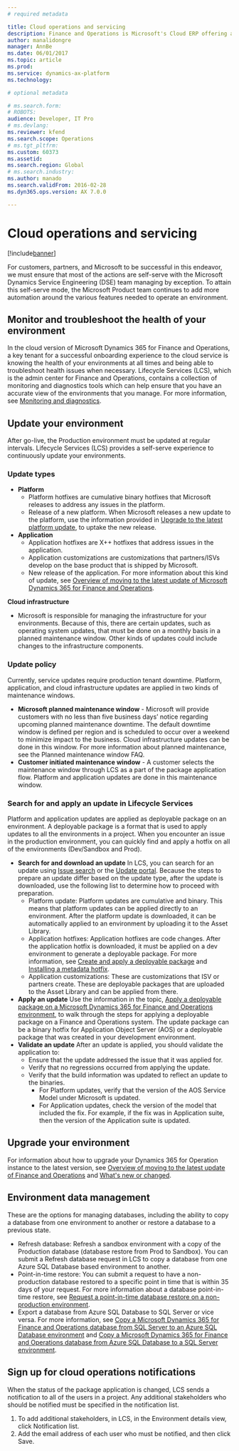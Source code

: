 ```yaml
---
# required metadata

title: Cloud operations and servicing
description: Finance and Operations is Microsoft's Cloud ERP offering as a managed service. This means that Microsoft is responsible for managing and operating the production environments. Microsoft’s Dynamics Service Engineering team is available 24 hours a day, 7 days a week, and 365 days a year to operate and manage our customers' production systems. 
author: manalidongre
manager: AnnBe
ms.date: 06/01/2017
ms.topic: article
ms.prod: 
ms.service: dynamics-ax-platform
ms.technology: 

# optional metadata

# ms.search.form: 
# ROBOTS: 
audience: Developer, IT Pro
# ms.devlang: 
ms.reviewer: kfend
ms.search.scope: Operations
# ms.tgt_pltfrm: 
ms.custom: 60373
ms.assetid: 
ms.search.region: Global
# ms.search.industry: 
ms.author: manado
ms.search.validFrom: 2016-02-28
ms.dyn365.ops.version: AX 7.0.0

---
```

# Cloud operations and servicing

[!include[banner](../includes/banner.md)]

For customers, partners, and Microsoft to be successful in this endeavor, we must ensure that most of the actions are self-serve with the Microsoft Dynamics Service Engineering (DSE) team managing by exception. To attain this self-serve mode, the Microsoft Product team continues to add more automation around the various features needed to operate an environment.

## Monitor and troubleshoot the health of your environment
In the cloud version of Microsoft Dynamics 365 for Finance and Operations, a key tenant for a successful onboarding experience to the cloud service is knowing the health of your environments at all times and being able to troubleshoot health issues when necessary. Lifecycle Services (LCS), which is the admin center for Finance and Operations, contains a collection of monitoring and diagnostics tools which can help ensure that you have an accurate view of the environments that you manage. For more information, see [Monitoring and diagnostics](monitoring-diagnostics.md).

## Update your environment
After go-live, the Production environment must be updated at regular intervals. Lifecycle Services (LCS) provides a self-serve experience to continuously update your environments.

### Update types
- **Platform**
  - Platform hotfixes are cumulative binary hotfixes that Microsoft releases to address any issues in the platform.
  - Release of a new platform. When Microsoft releases a new update to the platform, use the information provided in [Upgrade to the latest platform update](../migration-upgrade/upgrade-latest-platform-update.md), to uptake the new release.
- **Application**
  - Application hotfixes are X++ hotfixes that address issues in the application.
  - Application customizations are customizations that partners/ISVs develop on the base product that is shipped by Microsoft.
  - New release of the application. For more information about this kind of update, see [Overview of moving to the latest update of Microsoft Dynamics 365 for Finance and Operations](../migration-upgrade/upgrade-latest-update.md).

**Cloud infrastructure**
- Microsoft is responsible for managing the infrastructure for your environments. Because of this, there are certain updates, such as operating system updates, that must be done on a monthly basis in a planned maintenance window. Other kinds of updates could include changes to the infrastructure components. 

### Update policy
Currently, service updates require production tenant downtime. Platform, application, and cloud infrastructure updates are applied in two kinds of maintenance windows.
- **Microsoft planned maintenance window** - Microsoft will provide customers with no less than five business days’ notice regarding upcoming planned maintenance downtime. The default downtime window is defined per region and is scheduled to occur over a weekend to minimize impact to the business. Cloud infrastructure updates can be done in this window. For more information about planned maintenance, see the Planned maintenance window FAQ.
- **Customer initiated maintenance window** - A customer selects the maintenance window through LCS as a part of the package application flow. Platform and application updates are done in this maintenance window.

### Search for and apply an update in Lifecycle Services
Platform and application updates are applied as deployable package on an environment. A deployable package is a format that is used to apply updates to all the environments in a project. When you encounter an issue in the production environment, you can quickly find and apply a hotfix on all of the environments (Dev/Sandbox and Prod).
- **Search for and download an update**
  In LCS, you can search for an update using [Issue search](issue-search-lcs.md) or the [Update portal](../migration-upgrade/download-hotfix-lcs.md). Because the steps to prepare an update differ based on the update type, after the update is downloaded, use the following list to determine how to proceed with preparation.
  - Platform update: Platform updates are cumulative and binary. This means that platform updates can be applied directly to an environment. After the platform update is downloaded, it can be automatically applied to an environment by uploading it to the Asset Library.
  - Application hotfixes: Application hotfixes are code changes. After the application hotfix is downloaded, it must be applied on a dev environment to generate a deployable package. For more information, see [Create and apply a deployable package](../deployment/create-apply-deployable-package.md) and [Installing a metadata hotfix](../migration-upgrade/install-metadata-hotfix-package.md).
  - Application customizations: These are customizations that ISV or partners create. These are deployable packages that are uploaded to the Asset Library and can be applied from there.
- **Apply an update**
  Use the information in the topic, [Apply a deployable package on a Microsoft Dynamics 365 for Finance and Operations environment](../deployment/apply-deployable-package-system.md), to walk through the steps for applying a deployable package on a Finance and Operations system. The update package can be a binary hotfix for Application Object Server (AOS) or a deployable package that was created in your development environment.
- **Validate an update**
  After an update is applied, you should validate the application to:
  - Ensure that the update addressed the issue that it was applied for.
  - Verify that no regressions occurred from applying the update.
  - Verify that the build information was updated to reflect an update to the binaries.
    - For Platform updates, verify that the version of the AOS Service Model under Microsoft is updated.
    - For Application updates, check the version of the model that included the fix. For example, if the fix was in Application suite, then the version of the Application suite is updated.

## Upgrade your environment
For information about how to upgrade your Dynamics 365 for Operation instance to the latest version, see [Overview of moving to the latest update of Finance and Operations](../migration-upgrade/upgrade-latest-update.md) and [What's new or changed](../../fin-and-ops/get-started/whats-new-changed.md).

## Environment data management
These are the options for managing databases, including the ability to copy a database from one environment to another or restore a database to a previous state.
- Refresh database: Refresh a sandbox environment with a copy of the Production database (database restore from Prod to Sandbox). You can submit a Refresh database request in LCS to copy a database from one Azure SQL Database based environment to another.
- Point-in-time restore: You can submit a request to have a non-production database restored to a specific point in time that is within 35 days of your request. For more information about a database point-in-time restore, see [Request a point-in-time database restore on a non-production environment](../database/request-point-in-time-restore.md).
- Export a database from Azure SQL Database to SQL Server or vice versa. For more information, see [Copy a Microsoft Dynamics 365 for Finance and Operations database from SQL Server to an Azure SQL Database environment](../database/copy-database-from-sql-server-to-azure-sql.md) and [Copy a Microsoft Dynamics 365 for Finance and Operations database from Azure SQL Database to a SQL Server environment](../database/copy-database-from-azure-sql-to-sql-server.md).

## Sign up for cloud operations notifications
When the status of the package application is changed, LCS sends a notification to all of the users in a project. Any additional stakeholders who should be notified must be specified in the notification list.
1. To add additional stakeholders, in LCS, in the Environment details view, click Notification list.
2. Add the email address of each user who must be notified, and then click Save.
